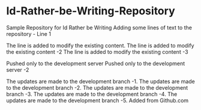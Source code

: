# Id-Rather-be-Writing-Repository
Sample Repository for Id Rather be Writing
Adding some lines of text to the repository - Line 1


The line is added to modify the existing content.
The line is added to modify the existing content -2
The line is added to modify the existing content -3

Pushed only to the development server
Pushed only to the development server -2

The updates are made to the development branch -1.
The updates are made to the development branch -2.
The updates are made to the development branch -3.
The updates are made to the development branch -4.
The updates are made to the development branch -5. Added from Github.com
